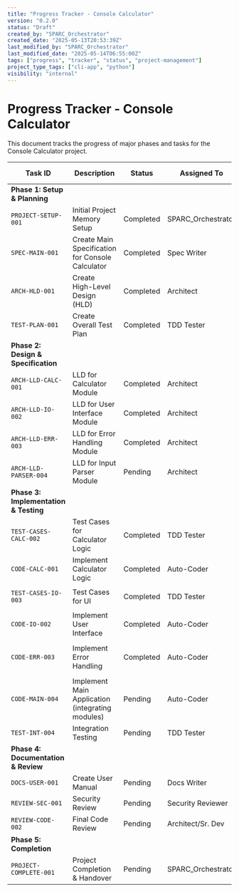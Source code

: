 ```yaml
---
title: "Progress Tracker - Console Calculator"
version: "0.2.0"
status: "Draft"
created_by: "SPARC_Orchestrator"
created_date: "2025-05-13T20:53:39Z"
last_modified_by: "SPARC_Orchestrator"
last_modified_date: "2025-05-14T06:55:00Z"
tags: ["progress", "tracker", "status", "project-management"]
project_type_tags: ["cli-app", "python"]
visibility: "internal"
---
```


# Progress Tracker - Console Calculator

This document tracks the progress of major phases and tasks for the Console Calculator project.

| Task ID             | Description                                       | Status      | Assigned To         | Start Date | End Date (Est/Actual) | Dependencies | Notes                                     |
|---------------------|---------------------------------------------------|-------------|---------------------|------------|-----------------------|--------------|-------------------------------------------|
| **Phase 1: Setup & Planning** |                                           |             |                     |            |                       |              |                                           |
| `PROJECT-SETUP-001` | Initial Project Memory Setup                      | Completed   | SPARC_Orchestrator  | 2025-05-13 | 2025-05-13 (Actual) |              | Created core .project-memory files.     |
| `SPEC-MAIN-001`     | Create Main Specification for Console Calculator  | Completed   | Spec Writer         | 2025-05-13 | 2025-05-13 (Actual) | `PROJECT-SETUP-001` | Specification created.                    |
| `ARCH-HLD-001`      | Create High-Level Design (HLD)                    | Completed   | Architect           | 2025-05-13 | 2025-05-13 (Actual) | `SPEC-MAIN-001`     | HLD document created.                     |
| `TEST-PLAN-001`     | Create Overall Test Plan                          | Completed   | TDD Tester          | 2025-05-13 | 2025-05-13 (Actual) | `SPEC-MAIN-001`     | Test Plan created.                        |
| **Phase 2: Design & Specification** |                                   |             |                     |            |                       |              |                                           |
| `ARCH-LLD-CALC-001` | LLD for Calculator Module                         | Completed   | Architect           | 2025-05-13 | 2025-05-13 (Actual) | `ARCH-HLD-001`      | LLD for Calc module created.              |
| `ARCH-LLD-IO-002`   | LLD for User Interface Module                     | Completed   | Architect           | 2025-05-13 | 2025-05-13 (Actual) | `ARCH-HLD-001`      | LLD for UI module created.                |
| `ARCH-LLD-ERR-003`  | LLD for Error Handling Module                     | Completed   | Architect           | 2025-05-13 | 2025-05-13 (Actual) | `ARCH-HLD-001`      | LLD for Error Handling module created.    |
| `ARCH-LLD-PARSER-004`| LLD for Input Parser Module                      | Pending     | Architect           | TBD        | TBD                   | `ARCH-HLD-001`, `SPEC-MAIN-001` | LLD for the input parser.                 |
| **Phase 3: Implementation & Testing** |                               |             |                     |            |                       |              |                                           |
| `TEST-CASES-CALC-002`| Test Cases for Calculator Logic                  | Completed   | TDD Tester          | 2025-05-13 | 2025-05-13 (Actual) | `ARCH-LLD-CALC-001`, `TEST-PLAN-001` | Test cases for calc logic created.        |
| `CODE-CALC-001`     | Implement Calculator Logic                        | Completed   | Auto-Coder          | 2025-05-13 | 2025-05-14 (Actual) | `TEST-CASES-CALC-002` | Engine, exceptions, and tests implemented. |
| `TEST-CASES-IO-003` | Test Cases for UI                                 | Completed   | TDD Tester          | 2025-05-14 | 2025-05-14 (Actual) | `ARCH-LLD-IO-002`, `TEST-PLAN-001` | Test cases for UI created.                |
| `CODE-IO-002`       | Implement User Interface                          | Completed   | Auto-Coder          | 2025-05-14 | 2025-05-14 (Actual) | `TEST-CASES-IO-003` | UI module and tests implemented.          |
| `CODE-ERR-003`      | Implement Error Handling                          | Completed   | Auto-Coder          | 2025-05-14 | 2025-05-14 (Actual) | `ARCH-LLD-ERR-003`  | Custom exceptions implemented in `src/calculator/exceptions.py` by `CODE-CALC-001`. |
| `CODE-MAIN-004`     | Implement Main Application (integrating modules)  | Pending     | Auto-Coder          | TBD        | TBD                   | `CODE-CALC-001`, `CODE-IO-002`, `CODE-ERR-003`, `CODE-PARSER-005` | Needs Input Parser implementation.        |
| `TEST-INT-004`      | Integration Testing                               | Pending     | TDD Tester          | TBD        | TBD                   | `CODE-MAIN-004`     |                                           |
| **Phase 4: Documentation & Review** |                                 |             |                     |            |                       |              |                                           |
| `DOCS-USER-001`     | Create User Manual                                | Pending     | Docs Writer         | TBD        | TBD                   | `CODE-MAIN-004`     |                                           |
| `REVIEW-SEC-001`    | Security Review                                   | Pending     | Security Reviewer   | TBD        | TBD                   | `CODE-MAIN-004`     |                                           |
| `REVIEW-CODE-002`   | Final Code Review                                 | Pending     | Architect/Sr. Dev   | TBD        | TBD                   | `CODE-MAIN-004`     |                                           |
| **Phase 5: Completion** |                                               |             |                     |            |                       |              |                                           |
| `PROJECT-COMPLETE-001`| Project Completion & Handover                   | Pending     | SPARC_Orchestrator  | TBD        | TBD                   | All prior tasks     |                                           |